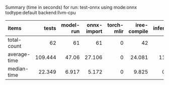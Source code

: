 Summary (time in seconds) for run: test-onnx using mode:onnx todtype:default backend:llvm-cpu

| items        |   tests |   model-run |   onnx-import |   torch-mlir |   iree-compile |   inference |
|:-------------|--------:|------------:|--------------:|-------------:|---------------:|------------:|
| total-count  |  62     |      61     |        61     |            0 |         42     |      25     |
| average-time | 109.444 |      47.06  |        27.106 |            0 |         24.081 |      11.197 |
| median-time  |  22.349 |       6.917 |         5.172 |            0 |          9.825 |       0.436 |
